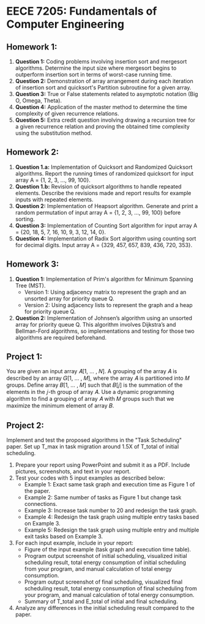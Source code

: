 # EECE 7205: Fundamentals of Computer Engineering

## Homework 1:
1. **Question 1:** Coding problems involving insertion sort and mergesort algorithms. Determine the input size where mergesort begins to outperform insertion sort in terms of worst-case running time.
2. **Question 2:** Demonstration of array arrangement during each iteration of insertion sort and quicksort's Partition subroutine for a given array.
3. **Question 3:** True or False statements related to asymptotic notation (Big O, Omega, Theta).
4. **Question 4:** Application of the master method to determine the time complexity of given recurrence relations.
5. **Question 5:** Extra credit question involving drawing a recursion tree for a given recurrence relation and proving the obtained time complexity using the substitution method.

## Homework 2:
1. **Question 1.a:** Implementation of Quicksort and Randomized Quicksort algorithms. Report the running times of randomized quicksort for input array A = {1, 2, 3, ..., 99, 100}.
2. **Question 1.b:** Revision of quicksort algorithms to handle repeated elements. Describe the revisions made and report results for example inputs with repeated elements.
3. **Question 2:** Implementation of Heapsort algorithm. Generate and print a random permutation of input array A = {1, 2, 3, ..., 99, 100} before sorting.
4. **Question 3:** Implementation of Counting Sort algorithm for input array A = {20, 18, 5, 7, 16, 10, 9, 3, 12, 14, 0}.
5. **Question 4:** Implementation of Radix Sort algorithm using counting sort for decimal digits. Input array A = {329, 457, 657, 839, 436, 720, 353}.

## Homework 3:
1. **Question 1:** Implementation of Prim's algorithm for Minimum Spanning Tree (MST).
   - Version 1: Using adjacency matrix to represent the graph and an unsorted array for priority queue Q.
   - Version 2: Using adjacency lists to represent the graph and a heap for priority queue Q.
2. **Question 2:** Implementation of Johnsen’s algorithm using an unsorted array for priority queue Q. This algorithm involves Dijkstra’s and Bellman-Ford algorithms, so implementations and testing for those two algorithms are required beforehand.

## Project 1:
You are given an input array 𝐴[1, … , 𝑁]. A grouping of the array 𝐴 is described by an array 𝐺[1, … , 𝑀], where the array 𝐴 is partitioned into 𝑀 groups. Define array 𝐵[1, … , 𝑀] such that 𝐵[𝑗] is the summation of the elements in the 𝑗-th group of array 𝐴. Use a dynamic programming algorithm to find a grouping of array 𝐴 with 𝑀 groups such that we maximize the minimum element of array 𝐵.

## Project 2:
Implement and test the proposed algorithms in the "Task Scheduling" paper. Set up T_max in task migration around 1.5X of T_total of initial scheduling.
1. Prepare your report using PowerPoint and submit it as a PDF. Include pictures, screenshots, and text in your report.
2. Test your codes with 5 input examples as described below:
   - Example 1: Exact same task graph and execution time as Figure 1 of the paper.
   - Example 2: Same number of tasks as Figure 1 but change task connections.
   - Example 3: Increase task number to 20 and redesign the task graph.
   - Example 4: Redesign the task graph using multiple entry tasks based on Example 3.
   - Example 5: Redesign the task graph using multiple entry and multiple exit tasks based on Example 3.
3. For each input example, include in your report:
   - Figure of the input example (task graph and execution time table).
   - Program output screenshot of initial scheduling, visualized initial scheduling result, total energy consumption of initial scheduling from your program, and manual calculation of total energy consumption.
   - Program output screenshot of final scheduling, visualized final scheduling result, total energy consumption of final scheduling from your program, and manual calculation of total energy consumption.
   - Summary of T_total and E_total of initial and final scheduling.
4. Analyze any differences in the initial scheduling result compared to the paper.
